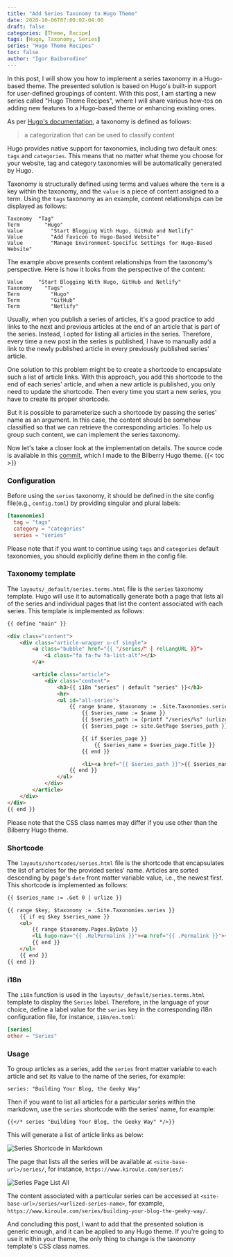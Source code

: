 ```yaml
---
title: "Add Series Taxonomy to Hugo Theme"
date: 2020-10-06T07:00:02-04:00
draft: false
categories: [Theme, Recipe]
tags: [Hugo, Taxonomy, Series]
series: "Hugo Theme Recipes"
toc: false
author: "Igor Baiborodine"
---
```


In this post, I will show you how to implement a series taxonomy in a Hugo-based theme. The presented solution is based on Hugo's built-in support for user-defined groupings of content. With this post, I am starting a new series called "Hugo Theme Recipes", where I will share various how-tos on adding new features to a Hugo-based theme or enhancing existing ones.

<!--more-->

As per [Hugo's documentation](https://gohugo.io/content-management/taxonomies), a taxonomy is defined as follows:
> a categorization that can be used to classify content

Hugo provides native support for taxonomies, including two default ones: `tags` and `categories`. This means that no matter what theme you choose for your website, tag and category taxonomies will be automatically generated by Hugo.

Taxonomy is structurally defined using terms and values where the `term` is a key within the taxonomy, and the `value` is a piece of content assigned to a term. Using the `tags` taxonomy as an example, content relationships can be displayed as follows:

    Taxonomy  "Tag"
    Term        "Hugo"
    Value         "Start Blogging With Hugo, GitHub and Netlify"
    Value         "Add Favicon to Hugo-Based Website"
    Value         "Manage Environment-Specific Settings for Hugo-Based Website"

The example above presents content relationships from the taxonomy's perspective. Here is how it looks from the perspective of the content:

    Value     "Start Blogging With Hugo, GitHub and Netlify"
    Taxonomy    "Tags"
    Term          "Hugo"
    Term          "GitHub"
    Term          "Netlify"

Usually, when you publish a series of articles, it's a good practice to add links to the next and previous articles at the end of an article that is part of the series. Instead, I opted for listing all articles in the series. Therefore, every time a new post in the series is published, I have to manually add a link to the newly published article in every previously published series' article.

One solution to this problem might be to create a shortcode to encapsulate such a list of article links. With this approach, you add this shortcode to the end of each series' article, and when a new article is published, you only need to update the shortcode. Then every time you start a new series, you have to create its proper shortcode.

But it is possible to parameterize such a shortcode by passing the series' name as an argument. In this case, the content should be somehow classified so that we can retrieve the corresponding articles. To help us group such content, we can implement the series taxonomy.

Now let's take a closer look at the implementation details. The source code is available in this [commit](https://github.com/Lednerb/bilberry-hugo-theme/commit/553a452c745bf19f82e1a267b5bf51da0ae3bc7e), which I made to the Bilberry Hugo theme.
{{< toc >}}

### Configuration
Before using the `series` taxonomy, it should be defined in the site config file(e.g., `config.toml`) by providing singular and plural labels:
```toml
[taxonomies]
  tag = "tags"
  category = "categories"
  series = "series"
```
Please note that if you want to continue using `tags` and `categories` default taxonomies, you should explicitly define them in the config file.  

### Taxonomy template
The `layouts/_default/series.terms.html` file is the `series` taxonomy template. Hugo will use it to automatically generate both a page that lists all of the series and individual pages that list the content associated with each series. This template is implemented as follows:
```html
{{ define "main" }}

<div class="content">
    <div class="article-wrapper u-cf single">
        <a class="bubble" href="{{ "/series/" | relLangURL }}">
            <i class="fa fa-fw fa-list-alt"></i>
        </a>

        <article class="article">
            <div class="content">
                <h3>{{ i18n "series" | default "series" }}</h3>
                <hr>
                <ul id="all-series">
                    {{ range $name, $taxonomy := .Site.Taxonomies.series }}
                        {{ $series_name := $name }}
                        {{ $series_path := (printf "/series/%s" (urlize $name)) }}
                        {{ $series_page := site.GetPage $series_path }}

                        {{ if $series_page }}
                            {{ $series_name = $series_page.Title }}
                        {{ end }}

                        <li><a href="{{ $series_path }}">{{ $series_name }} ({{ $taxonomy.Count }})</a></li>
                    {{ end }}
                </ul>
            </div>
        </article>
    </div>
</div>
{{ end }}
```
Please note that the CSS class names may differ if you use other than the Bilberry Hugo theme.

### Shortcode
The `layouts/shortcodes/series.html` file is the shortcode that encapsulates the list of articles for the provided series' name. Articles are sorted descending by page's `date` front matter variable value, i.e., the newest first. This shortcode is implemented as follows:
```html
{{ $series_name := .Get 0 | urlize }}

{{ range $key, $taxonomy := .Site.Taxonomies.series }}
    {{ if eq $key $series_name }}
    <ul>
        {{ range $taxonomy.Pages.ByDate }}
        <li hugo-nav="{{ .RelPermalink }}"><a href="{{ .Permalink }}">{{ .LinkTitle }}</a></li>
        {{ end }}
    </ul>
    {{ end }}
{{ end }}
```

### i18n
The `i18n` function is used in the `layouts/_default/series.terms.html` template to display the `Series` label. Therefore, in the language of your choice, define a label value for the `series` key in the corresponding i18n configuration file, for instance, `i18n/en.toml`:
```toml
[series]
other = "Series"
```

### Usage
To group articles as a series, add the `series` front matter variable to each article and set its value to the name of the series, for example:
```
series: "Building Your Blog, the Geeky Way"
```
Then if you want to list all articles for a particular series within the markdown, use the `series` shortcode with the series' name, for example:
```
{{</* series "Building Your Blog, the Geeky Way" */>}}
```

This will generate a list of article links as below: 

![Series Shortcode in Markdown](/img/content/article/add-series-taxonomy-to-hugo-based-website/series-shortcode-in-markdown.png)

The page that lists all the series will be available at `<site-base-url>/series/`, for instance, `https://www.kiroule.com/series/`:

![Series Page List All](/img/content/article/add-series-taxonomy-to-hugo-based-website/series-page-list-all.png)

The content associated with a particular series can be accessed at `<site-base-url>/series/<urlized-series-name>`, for example, `https://www.kiroule.com/series/building-your-blog-the-geeky-way/`.

And concluding this post, I want to add that the presented solution is generic enough, and it can be applied to any Hugo theme. If you're going to use it within your theme, the only thing to change is the taxonomy template's CSS class names. 
